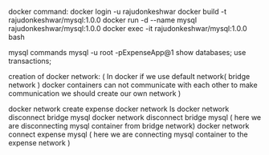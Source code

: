 docker command:
docker login -u rajudonkeshwar
docker build -t rajudonkeshwar/mysql:1.0.0
docker run -d --name mysql rajudonkeshwar/mysql:1.0.0
docker exec -it rajudonkeshwar/mysql:1.0.0 bash

mysql commands
mysql -u root -pExpenseApp@1
show databases;
use transactions;


creation of docker network:
( In docker if we use default network( bridge network ) docker containers can not communicate with each other to make communication we should create our own network )

docker network create expense
docker network ls
docker network disconnect bridge mysql
docker network disconnect bridge mysql ( here we are disconnecting mysql container from bridge network)
docker network connect expense mysql ( here we are connecting mysql container to the expense network )
